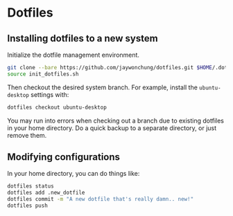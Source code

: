 # Dotfiles

## Installing dotfiles to a new system

Initialize the dotfile management environment.

```bash
git clone --bare https://github.com/jaywonchung/dotfiles.git $HOME/.dotfiles
source init_dotfiles.sh
```

Then checkout the desired system branch. For example, install the `ubuntu-desktop` settings with:

```bash
dotfiles checkout ubuntu-desktop
```

You may run into errors when checking out a branch due to existing dotfiles in your home directory.
Do a quick backup to a separate directory, or just remove them.

## Modifying configurations

In your home directory, you can do things like:

```bash
dotfiles status
dotfiles add .new_dotfile
dotfiles commit -m "A new dotfile that's really damn.. new!"
dotfiles push
```
